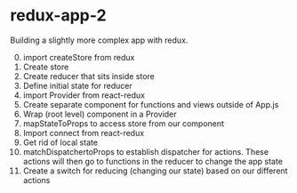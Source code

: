 # redux-app-2
Building a slightly more complex app with redux. 

0. import createStore from redux
1. Create store
2. Create reducer that sits inside store
3. Define initial state for reducer
4. import Provider from react-redux
5. Create separate component for functions and views outside of App.js
6. Wrap (root level) component in a Provider
7. mapStateToProps to access store from our component
8. Import connect from react-redux
9. Get rid of local state
10. matchDispatchertoProps to establish dispatcher for actions. These actions will then go to functions in the reducer to change the app state
11. Create a switch for reducing (changing our state) based on our different actions 
